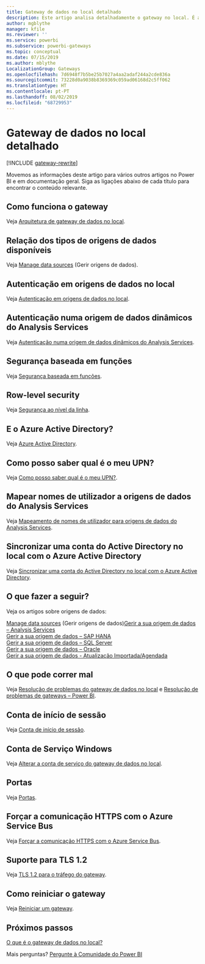 ```yaml
---
title: Gateway de dados no local detalhado
description: Este artigo analisa detalhadamente o gateway no local. É abordado o funcionamento do serviço com o Azure Active Directory e o Active Directory local quando é utilizado o Analysis Services
author: mgblythe
manager: kfile
ms.reviewer: ''
ms.service: powerbi
ms.subservice: powerbi-gateways
ms.topic: conceptual
ms.date: 07/15/2019
ms.author: mblythe
LocalizationGroup: Gateways
ms.openlocfilehash: 7d6948f7b5be25b7027a4aa2adaf244a2cde836a
ms.sourcegitcommit: 73228d0a9038b8369369c059ad06168d2c5ff062
ms.translationtype: HT
ms.contentlocale: pt-PT
ms.lasthandoff: 08/02/2019
ms.locfileid: "68729953"
---
```

# <a name="on-premises-data-gateway-in-depth"></a>Gateway de dados no local detalhado

[!INCLUDE [gateway-rewrite](includes/gateway-rewrite.md)]

Movemos as informações deste artigo para vários outros artigos no Power BI e em documentação geral. Siga as ligações abaixo de cada título para encontrar o conteúdo relevante.

## <a name="how-the-gateway-works"></a>Como funciona o gateway

Veja [Arquitetura de gateway de dados no local](/data-integration/gateway/service-gateway-onprem-indepth).

## <a name="list-of-available-data-source-types"></a>Relação dos tipos de origens de dados disponíveis

Veja [Manage data sources](service-gateway-data-sources.md) (Gerir origens de dados).

## <a name="authentication-to-on-premises-data-sources"></a>Autenticação em origens de dados no local

Veja [Autenticação em origens de dados no local](/data-integration/gateway/service-gateway-onprem-indepth#authentication-to-on-premises-data-sources).

## <a name="authentication-to-a-live-analysis-services-data-source"></a>Autenticação numa origem de dados dinâmicos do Analysis Services

Veja [Autenticação numa origem de dados dinâmicos do Analysis Services](service-gateway-enterprise-manage-ssas.md#authentication-to-a-live-analysis-services-data-source).

## <a name="role-based-security"></a>Segurança baseada em funções

Veja [Segurança baseada em funções](service-gateway-enterprise-manage-ssas.md#role-based-security).

## <a name="row-level-security"></a>Row-level security

Veja [Segurança ao nível da linha](service-gateway-enterprise-manage-ssas.md#row-level-security).

## <a name="what-about-azure-active-directory"></a>E o Azure Active Directory?

Veja [Azure Active Directory](/data-integration/gateway/service-gateway-onprem-indepth#azure-active-directory).

## <a name="how-do-i-tell-what-my-upn-is"></a>Como posso saber qual é o meu UPN?

Veja [Como posso saber qual é o meu UPN?](/data-integration/gateway/service-gateway-onprem-indepth#how-do-i-tell-what-my-upn-is).

## <a name="map-user-names-for-analysis-services-data-sources"></a>Mapear nomes de utilizador a origens de dados do Analysis Services

Veja [Mapeamento de nomes de utilizador para origens de dados do Analysis Services](service-gateway-enterprise-manage-ssas.md#map-user-names-for-analysis-services-data-sources).

## <a name="synchronize-an-on-premises-active-directory-with-azure-active-directory"></a>Sincronizar uma conta do Active Directory no local com o Azure Active Directory

Veja [Sincronizar uma conta do Active Directory no local com o Azure Active Directory](/data-integration/gateway/service-gateway-onprem-indepth#synchronize-an-on-premises-active-directory-with-azure-active-directory).

## <a name="what-to-do-next"></a>O que fazer a seguir?

Veja os artigos sobre origens de dados:

[Manage data sources](service-gateway-data-sources.md)
 (Gerir origens de dados)[Gerir a sua origem de dados – Analysis Services](service-gateway-enterprise-manage-ssas.md)  
[Gerir a sua origem de dados – SAP HANA](service-gateway-enterprise-manage-sap.md)  
[Gerir a sua origem de dados – SQL Server](service-gateway-enterprise-manage-sql.md)  
[Gerir a sua origem de dados – Oracle](service-gateway-onprem-manage-oracle.md)  
[Gerir a sua origem de dados - Atualização Importada/Agendada](service-gateway-enterprise-manage-scheduled-refresh.md)  

## <a name="where-things-can-go-wrong"></a>O que pode correr mal

Veja [Resolução de problemas do gateway de dados no local](/data-integration/gateway/service-gateway-tshoot) e [Resolução de problemas de gateways – Power BI](service-gateway-onprem-tshoot.md).

## <a name="sign-in-account"></a>Conta de início de sessão

Veja [Conta de início de sessão](/data-integration/gateway/service-gateway-onprem-indepth#sign-in-account).

## <a name="windows-service-account"></a>Conta de Serviço Windows

Veja [Alterar a conta de serviço do gateway de dados no local](/data-integration/gateway/service-gateway-service-account).

## <a name="ports"></a>Portas

Veja [Portas](/data-integration/gateway/service-gateway-communication#ports).

## <a name="forcing-https-communication-with-azure-service-bus"></a>Forçar a comunicação HTTPS com o Azure Service Bus

Veja [Forçar a comunicação HTTPS com o Azure Service Bus](/data-integration/gateway/service-gateway-communication#force-https-communication-with-azure-service-bus).

## <a name="support-for-tls-12"></a>Suporte para TLS 1.2

Veja [TLS 1.2 para o tráfego do gateway](/data-integration/gateway/service-gateway-communication#tls-12-for-gateway-traffic).

## <a name="how-to-restart-the-gateway"></a>Como reiniciar o gateway

Veja [Reiniciar um gateway](/data-integration/gateway/service-gateway-restart).

## <a name="next-steps"></a>Próximos passos

[O que é o gateway de dados no local?](service-gateway-onprem.md)

Mais perguntas? [Pergunte à Comunidade do Power BI](http://community.powerbi.com/)